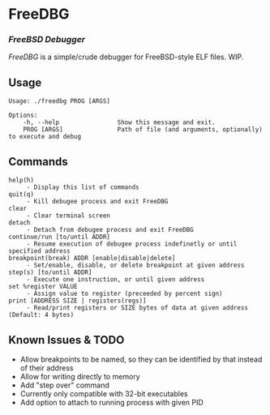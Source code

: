 # FreeDBG
### _FreeBSD Debugger_
*FreeDBG* is a simple/crude debugger for FreeBSD-style ELF files. WIP.

## Usage
```
Usage: ./freedbg PROG [ARGS]

Options:
	-h, --help                Show this message and exit.
	PROG [ARGS]               Path of file (and arguments, optionally) to execute and debug
```

## Commands
```
help(h)
	 - Display this list of commands
quit(q)
	 - Kill debugee process and exit FreeDBG
clear
	 - Clear terminal screen
detach
	 - Detach from debugee process and exit FreeDBG
continue/run [to/until ADDR]
	 - Resume execution of debugee process indefinetly or until specified address
breakpoint(break) ADDR [enable|disable|delete]
	 - Set/enable, disable, or delete breakpoint at given address
step(s) [to/until ADDR]
	 - Execute one instruction, or until given address
set %register VALUE
	 - Assign value to register (preceeded by percent sign)
print [ADDRESS SIZE | registers(regs)]
	 - Read/print registers or SIZE bytes of data at given address (Default: 4 bytes)
```
## Known Issues & TODO
- Allow breakpoints to be named, so they can be identified by that instead of their address
- Allow for writing directly to memory
- Add "step over" command
- Currently only compatible with 32-bit executables
- Add option to attach to running process with given PID
